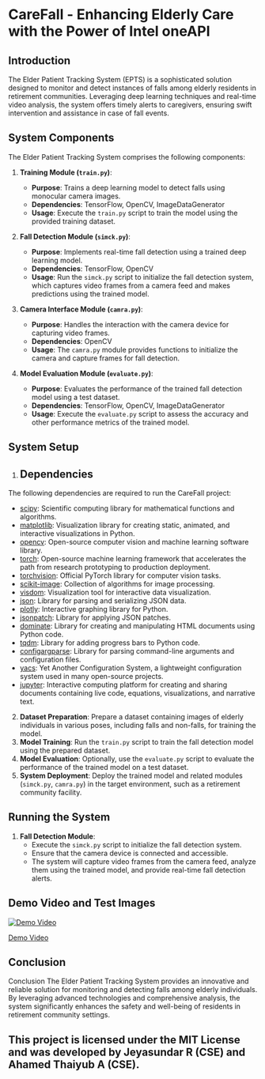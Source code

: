 # CareFall - Enhancing Elderly Care with the Power of Intel oneAPI

## Introduction
The Elder Patient Tracking System (EPTS) is a sophisticated solution designed to monitor and detect instances of falls among elderly residents in retirement communities. Leveraging deep learning techniques and real-time video analysis, the system offers timely alerts to caregivers, ensuring swift intervention and assistance in case of fall events.

## System Components
The Elder Patient Tracking System comprises the following components:

1. **Training Module (`train.py`)**:
   - **Purpose**: Trains a deep learning model to detect falls using monocular camera images.
   - **Dependencies**: TensorFlow, OpenCV, ImageDataGenerator
   - **Usage**: Execute the `train.py` script to train the model using the provided training dataset.

2. **Fall Detection Module (`simck.py`)**:
   - **Purpose**: Implements real-time fall detection using a trained deep learning model.
   - **Dependencies**: TensorFlow, OpenCV
   - **Usage**: Run the `simck.py` script to initialize the fall detection system, which captures video frames from a camera feed and makes predictions using the trained model.

3. **Camera Interface Module (`camra.py`)**:
   - **Purpose**: Handles the interaction with the camera device for capturing video frames.
   - **Dependencies**: OpenCV
   - **Usage**: The `camra.py` module provides functions to initialize the camera and capture frames for fall detection.

4. **Model Evaluation Module (`evaluate.py`)**:
   - **Purpose**: Evaluates the performance of the trained fall detection model using a test dataset.
   - **Dependencies**: TensorFlow, OpenCV, ImageDataGenerator
   - **Usage**: Execute the `evaluate.py` script to assess the accuracy and other performance metrics of the trained model.

## System Setup
1. ## Dependencies

The following dependencies are required to run the CareFall project:

- [scipy](https://pypi.org/project/scipy/): Scientific computing library for mathematical functions and algorithms.
- [matplotlib](https://matplotlib.org/): Visualization library for creating static, animated, and interactive visualizations in Python.
- [opencv](https://opencv.org/): Open-source computer vision and machine learning software library.
- [torch](https://pytorch.org/): Open-source machine learning framework that accelerates the path from research prototyping to production deployment.
- [torchvision](https://pytorch.org/vision/stable/index.html): Official PyTorch library for computer vision tasks.
- [scikit-image](https://scikit-image.org/): Collection of algorithms for image processing.
- [visdom](https://github.com/facebookresearch/visdom): Visualization tool for interactive data visualization.
- [json](https://docs.python.org/3/library/json.html): Library for parsing and serializing JSON data.
- [plotly](https://plotly.com/python/): Interactive graphing library for Python.
- [jsonpatch](https://pypi.org/project/jsonpatch/): Library for applying JSON patches.
- [dominate](https://github.com/Knio/dominate): Library for creating and manipulating HTML documents using Python code.
- [tqdm](https://github.com/tqdm/tqdm): Library for adding progress bars to Python code.
- [configargparse](https://github.com/bw2/ConfigArgParse): Library for parsing command-line arguments and configuration files.
- [yacs](https://github.com/rbgirshick/yacs): Yet Another Configuration System, a lightweight configuration system used in many open-source projects.
- [jupyter](https://jupyter.org/): Interactive computing platform for creating and sharing documents containing live code, equations, visualizations, and narrative text.

2. **Dataset Preparation**: Prepare a dataset containing images of elderly individuals in various poses, including falls and non-falls, for training the model.
3. **Model Training**: Run the `train.py` script to train the fall detection model using the prepared dataset.
4. **Model Evaluation**: Optionally, use the `evaluate.py` script to evaluate the performance of the trained model on a test dataset.
5. **System Deployment**: Deploy the trained model and related modules (`simck.py`, `camra.py`) in the target environment, such as a retirement community facility.

## Running the System
1. **Fall Detection Module**:
   - Execute the `simck.py` script to initialize the fall detection system.
   - Ensure that the camera device is connected and accessible.
   - The system will capture video frames from the camera feed, analyze them using the trained model, and provide real-time fall detection alerts.

## Demo Video and Test Images


[![Demo Video](https://github.com/Ahamedthaiyub/CareFall/raw/main/assets/98688617/372626a3-703d-4bc8-92a0-02fd83b3771a.png)](https://github.com/Ahamedthaiyub/CareFall/raw/main/assets/98688617/372626a3-703d-4bc8-92a0-02fd83b3771a)

[Demo Video](https://github.com/Ahamedthaiyub/CareFall/raw/main/assets/98688617/b6d2a14f-ef18-452a-837c-6c03bbb32154)


## Conclusion
Conclusion
The Elder Patient Tracking System provides an innovative and reliable solution for monitoring and detecting falls among elderly individuals. By leveraging advanced technologies and comprehensive analysis, the system significantly enhances the safety and well-being of residents in retirement community settings.
## This project is licensed under the MIT License and was developed by Jeyasundar R (CSE) and Ahamed Thaiyub A (CSE).
